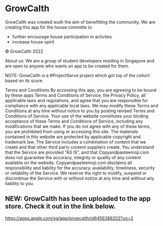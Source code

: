 # GrowCalth
GrowCalth was created wuth the aim of benefitting the community. 
We are creating this app for the house committe to 
- further encourage house participation in activites
- increase house spirit

©️ GrowCalth 2022

About us: 
We are a group of student developers residing in Singapore and are open to anyone who wants an app to be created for them. 

NOTE: GrowCalth is a #ProjectServe project which got top of the cohort based on its score. 

Terms and Conditions
By accessing this app, you are agreeing to be bound by these apps Terms and Conditions of Service, the Privacy Policy, all applicable laws and regulations, and agree that you are responsible for compliance with any applicable local laws. We may modify these Terms and Conditions at any time without notice to you by posting revised Terms and Conditions of Service. Your use of the website constitutes your binding acceptance of these Terms and Conditions of Service, including any modifications that we make. If you do not agree with any of these terms, you are prohibited from using or accessing this site. The materials contained in this website are protected by applicable copyright and trademark law.
The Service includes a combination of content that we create and that other third party content suppliers create. You understand that the Service are provided "AS IS", and that Copyandpasteemoji.com does not guarantee the accuracy, integrity or quality of any content available on the website. Copyandpasteemoji.com disclaims all responsibility and liability for the accuracy, availability, timeliness, security or reliability of the Service. We reserve the right to modify, suspend or discontinue the Service with or without notice at any time and without any liability to you.
## NEW: GrowCalth has been uploaded to the app store. Check it out in the link below.
https://apps.apple.com/sg/app/growcalth/id6456388202?uo=2

